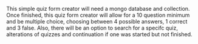 This simple quiz form creator will need a mongo database and collection.
Once finished, this quiz form creator will allow for a 10 question minimum and be multiple choice, choosing between 4 possible answers, 1 correct and 3 false.
Also, there will be an option to search for a specifc quiz, alterations of quizzes and continuation if one was started but not finished.
